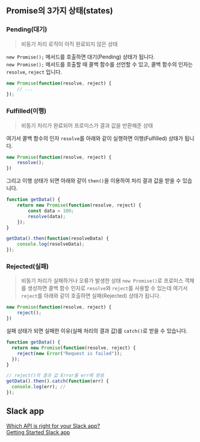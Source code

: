 ## Promise의 3가지 상태(states)
### Pending(대기)
> 비동기 처리 로직이 아직 완료되지 않은 상태

`new Promise();` 메서드를 호출하면 대기(Pending) 상태가 됩니다.<br>
`new Promise();` 메서드를 호출할 때 콜백 함수를 선언할 수 있고, 콜백 함수의 인자는 `resolve`, `reject` 입니다.
```js
new Promise(function(resolve, reject) {
    // ...
});
```
### Fulfilled(이행)
> 비동기 처리가 완료되어 프로미스가 결과 값을 반환해준 상태

여기서 콜백 함수의 인자 `resolve`를 아래와 같이 실행하면 이행(Fulfilled) 상태가 됩니다.
```js
new Promise(function(resolve, reject) {
    resolve();
})
```
그리고 이행 상태가 되면 아래와 같이 `then()`을 이용하여 처리 결과 값을 받을 수 있습니다.
```js
function getData() {
    return new Promise(function(resolve, reject) {
        const data = 100;
        resolve(data);
    });
}

getData().then(function(resolveData) {
    console.log(resolveData);
});
```
### Rejected(실패)
> 비동기 처리가 실패하거나 오류가 발생한 상태
`new Promise()`로 프로미스 객체를 생성하면 콜백 함수 인자로 `resolve`와 `reject`를 사용할 수 있는데 여기서 `reject`를 아래와 같이 호출하면 실패(Rejected) 상태가 됩니다.
```js
new Promise(function(resolve, reject) {
    reject();
})
```
실패 상태가 되면 실패한 이유(실패 처리의 결과 값)를 `catch()`로 받을 수 있습니다.
```js
function getData() {
  return new Promise(function(resolve, reject) {
    reject(new Error("Request is failed"));
  });
}

// reject()의 결과 값 Error를 err에 받음
getData().then().catch(function(err) {
  console.log(err); //
});
```

## Slack app
[Which API is right for your Slack app?](https://medium.com/slack-developer-blog/getting-started-with-slacks-apis-f930c73fc889)<br>
[Getting Started Slack app](https://slack.dev/node-slack-sdk/getting-started)<br>